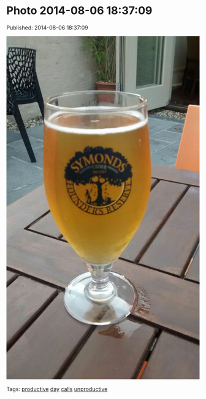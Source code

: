 
# Photo 2014-08-06 18:37:09

Published: 2014-08-06 18:37:09

![](93988879227-0.jpg)

Tags: [productive](tag-productive.md) [day](tag-day.md) [calls](tag-calls.md) [unproductive](tag-unproductive.md)
